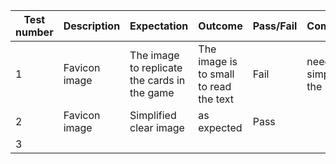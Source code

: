 | Test number | Description | Expectation | Outcome | Pass/Fail | Comments |
| --- | --- | --- | --- | --- | --- |
| 1 | Favicon image | The image to replicate the cards in the game | The image is to small to read the text | Fail | need to simplify the image
| 2 | Favicon image | Simplified clear image | as expected | Pass |
| 3 |
